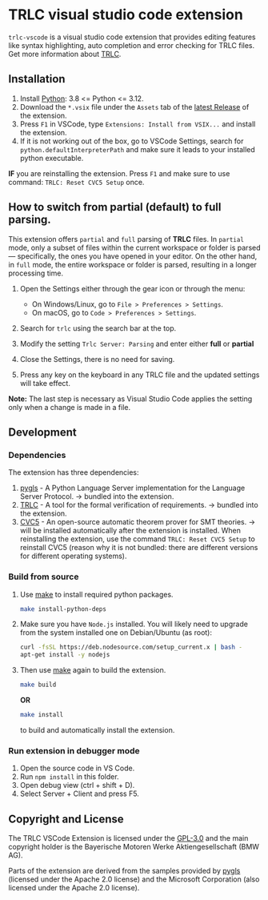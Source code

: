# TRLC visual studio code extension

`trlc-vscode` is a visual studio code extension that provides editing
features like syntax highlighting, auto completion and error checking
for TRLC files. Get more information about
[TRLC](https://github.com/bmw-software-engineering/trlc/).

## Installation

1. Install [Python](https://www.python.org/downloads/): 3.8 <= Python <= 3.12.
2. Download the `*.vsix` file under the `Assets` tab of the [latest Release](https://github.com/bmw-software-engineering/trlc-vscode-extension/releases/latest) of the extension.
3. Press `F1` in VSCode, type `Extensions: Install from VSIX...` and install the extension.
4. If it is not working out of the box, go to VSCode Settings, search for `python.defaultInterpreterPath` and make sure it leads to your installed python executable.

**IF** you are reinstalling the extension. Press `F1` and make sure to use command: `TRLC: Reset CVC5 Setup` once.

## How to switch from partial (default) to full parsing.

This extension offers `partial` and `full` parsing of **TRLC** files.
In `partial` mode, only a subset of files within the current workspace or
folder is parsed — specifically, the ones you have opened in your editor. On
the other hand, in `full` mode, the entire workspace or folder is parsed,
resulting in a longer processing time.

1. Open the Settings either through the gear icon or through the menu:
   - On Windows/Linux, go to `File > Preferences > Settings`.
   - On macOS, go to `Code > Preferences > Settings`.

2. Search for `trlc` using the search bar at the top.

3. Modify the setting `Trlc Server: Parsing` and enter either **full** or
**partial**

1. Close the Settings, there is no need for saving.

2. Press any key on the keyboard in any TRLC file and the updated settings will
take effect.

**Note:** The last step is necessary as Visual Studio Code applies the setting only
when a change is made in a file.

## Development

### Dependencies

The extension has three dependencies:  
1. [pygls](https://pypi.org/project/pygls) - A Python Language Server implementation for the Language Server Protocol. -> bundled into the extension.
2. [TRLC](https://github.com/bmw-software-engineering/trlc) - A tool for the formal verification of requirements. -> bundled into the extension.
3. [CVC5](https://cvc5.github.io) - An open-source automatic theorem prover for SMT theories. -> will be installed automatically after the extension is installed. When reinstalling the extension, use the command `TRLC: Reset CVC5 Setup` to reinstall CVC5 (reason why it is not bundled: there are different versions for different operating systems).

### Build from source

1. Use [make](https://www.gnu.org/software/make/) to
   install required python packages.

   ```bash
   make install-python-deps
   ```

2. Make sure you have `Node.js` installed. You will likely need to
   upgrade from the system installed one on Debian/Ubuntu (as root):

   ```bash
   curl -fsSL https://deb.nodesource.com/setup_current.x | bash -
   apt-get install -y nodejs
   ```

3. Then use [make](https://www.gnu.org/software/make/) again to build the extension.

   ```bash
   make build
   ```
   **OR**
   ```bash
   make install
   ```
   to build and automatically install the extension.

### Run extension in debugger mode

1. Open the source code in VS Code.
2. Run `npm install` in this folder.
3. Open debug view (ctrl + shift + D).
4. Select Server + Client and press F5.


## Copyright and License

The TRLC VSCode Extension is licensed under the [GPL-3.0](LICENSE) and
the main copyright holder is the Bayerische Motoren Werke
Aktiengesellschaft (BMW AG).

Parts of the extension are derived from the samples provided by
[pygls](https://pypi.org/project/pygls) (licensed under the Apache 2.0
license) and the Microsoft Corporation (also licensed under the Apache
2.0 license).
